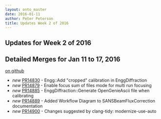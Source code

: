 ```yaml
---
layout: onto_master
date: 2016-01-11
author: Peter Peterson
title: Updates Week 2 of 2016
---
```

Updates for Week 2 of 2016
--------------------------

Detailed Merges for Jan 11 to 17, 2016
--------------------------------------
[on github](https://github.com/mantidproject/mantid/pulls?q=is%3Apr+merged%3A2016-01-12..2016-01-17)

* *new* [PR14830](https://github.com/mantidproject/mantid/pull/14830) - Engg::Add "cropped" calibration in EnggDiffraction
* *new* [PR14879](https://github.com/mantidproject/mantid/pull/14879) - Enable focus sum of files mode for multi run focusing
* *new* [PR14885](https://github.com/mantidproject/mantid/pull/14885) - EnggDiffraction::Generate OpenGenieAscii file when calibrating
* *new* [PR14889](https://github.com/mantidproject/mantid/pull/14889) - Added Workflow Diagram to SANSBeamFluxCorrection documentation
* *new* [PR14900](https://github.com/mantidproject/mantid/pull/14900) - Changes suggested by clang-tidy: modernize-use-auto
